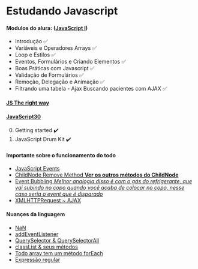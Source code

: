 # Estudando Javascript

#### Modulos do alura: ([JavaScript I](https://github.com/HaysaRodrigues/javascript-training/tree/master/javascript-I))
- Introdução :white_check_mark:
- Variáveis e Operadores Arrays :white_check_mark:
- Loop e Estilos :white_check_mark:
- Eventos, Formulários e Criando Elementos :white_check_mark:
- Boas Práticas com Javascript :white_check_mark:
- Validação de Formulários :white_check_mark:
- Remoção, Delegação e Animação :white_check_mark:
- Filtrando uma tabela - Ajax Buscando pacientes com AJAX :white_check_mark:

#### [JS The right way](https://jstherightway.org/#js-code-style)

#### [JavaScript30](https://courses.wesbos.com/account/access/5d1cbbbd85f96c03c1e4c75a)

0. Getting started :heavy_check_mark:
1. JavaScript Drum Kit :heavy_check_mark:


#### Importante sobre o funcionamento do todo

- [JavaScript Events](https://developer.mozilla.org/en-US/docs/Web/Events)
- [ChildNode Remove Method **Ver os outros métodos do ChildNode**](https://developer.mozilla.org/en-US/docs/Web/API/ChildNode)
- [Event Bubbling *Melhor analogia disso é com o gás do refrigerante, que vai subindo no copo quando você acaba de colocar no copo, nesse caso seria o event que é disparado*](https://www.sitepoint.com/event-bubbling-javascript/) 
- [XMLHTTPRequest ~ AJAX](https://developer.mozilla.org/en-US/docs/Web/Guide/AJAX/Getting_Started)

#### Nuançes da linguagem 
- [NaN](https://developer.mozilla.org/en-US/docs/Web/JavaScript/Reference/Global_Objects/NaN)
- [addEventListener](https://developer.mozilla.org/en-US/docs/Web/API/EventTarget/addEventListener)
- [QuerySelector & QuerySelectorAll]()
- [classList & seus métodos](https://developer.mozilla.org/en-US/docs/Web/API/Element/classList)
- [Todo array tem um método forEach](https://developer.mozilla.org/en-US/docs/Web/JavaScript/Reference/Global_Objects/Array/forEach)
- [Expressão regular](https://developer.mozilla.org/en-US/docs/Web/JavaScript/Guide/Regular_Expressions)
